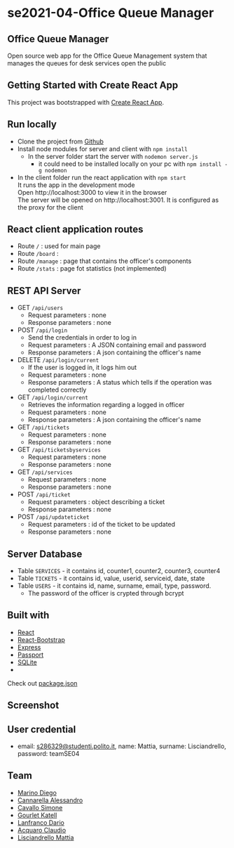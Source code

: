 # se2021-04-Office Queue Manager

## Office Queue Manager
Open source web app for the Office Queue Management system that manages the queues for desk services open the public

## Getting Started with Create React App
This project was bootstrapped with [Create React App](https://github.com/facebook/create-react-app).

## Run locally
- Clone the project from [Github](https://github.com/djemar/se2021-04-OfficeQueueManager/tree/main/server)
- Install node modules for server and client with `npm install`
  - In the server folder start the server with `nodemon server.js`
    - it could need to be installed locally on your pc with `npm install -g nodemon`
- In the client folder run the react application with `npm start`<br>
  It runs the app in the development mode<br>
  Open http://localhost:3000 to view it in the browser<br>
  The server will be opened on http://localhost:3001. It is configured as the proxy for the client


## React client application routes
- Route `/` : used for main page
- Route `/board` : 
- Route `/manage` : page that contains the officer's components
- Route `/stats` : page fot statistics (not implemented)

## REST API Server

- GET `/api/users`
    - Request parameters : none
    - Response parameters : none
- POST `/api/login`
    - Send the credentials in order to log in
    - Request parameters : A JSON containing email and password
    - Response parameters : A json containing the officer's name
- DELETE `/api/login/current`
    - If the user is logged in, it logs him out
    - Request parameters : none
    - Response parameters : A status which tells if the operation was completed correctly
- GET `/api/login/current`
    - Retrieves the information regarding a logged in officer
    - Request parameters : none
    - Response parameters : A json containing the officer's name
- GET `/api/tickets`
    - Request parameters : none
    - Response parameters : none
- GET `/api/ticketsbyservices`
    - Request parameters : none
    - Response parameters : none
- GET `/api/services`
    - Request parameters : none
    - Response parameters : none
- POST `/api/ticket`
    - Request parameters : object describing a ticket
    - Response parameters : none
- POST `/api/updateticket`
    - Request parameters : id of the ticket to be updated
    - Response parameters : none

## Server Database
- Table `SERVICES` - it contains id, counter1, counter2, counter3, counter4
- Table `TICKETS` - it contains id, value, userid, serviceid, date, state
- Table `USERS` - it contains id, name, surname, email, type, password.
  - The password of the officer is crypted through bcrypt

## Built with
- [React](https://github.com/facebook/react) 
- [React-Bootstrap](https://react-bootstrap.github.io/) 
- [Express](https://github.com/expressjs/express) 
- [Passport](http://www.passportjs.org/)
- [SQLite](https://github.com/sqlite/sqlite) 
- 

Check out [package.json](https://github.com/djemar/se2021-04-OfficeQueueManager/blob/w1%230-Server/client/package.json)

## Screenshot

## User credential
- email: s286329@studenti.polito.it, name: Mattia, surname: Lisciandrello, password: teamSE04

## Team
- [Marino Diego](https://github.com/djemar)
- [Cannarella Alessandro]()
- [Cavallo Simone](https://github.com/LeSimo)
- [Gourlet Katell]()
- [Lanfranco Dario]()
- [Acquaro Claudio]()
- [Lisciandrello Mattia](https://github.com/Stormz4)
